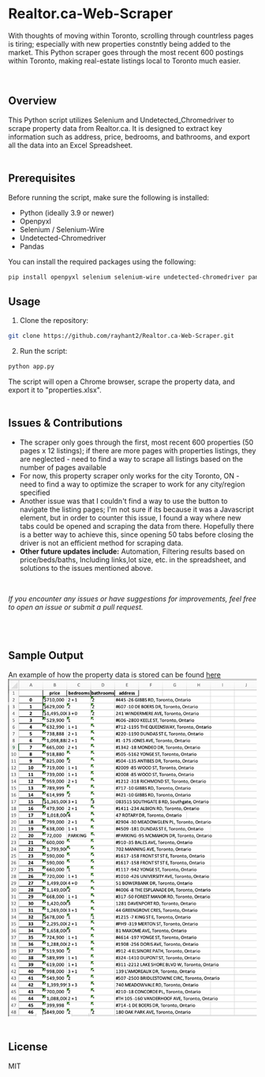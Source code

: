 # Realtor.ca-Web-Scraper
With thoughts of moving within Toronto, scrolling through countrless pages is tiring; especially with new properties constntly being added to the market. This Python scraper goes through the most recent 600 postings within Toronto, making real-estate listings local to Toronto much easier.

<br>

## Overview
This Python script utilizes Selenium and Undetected_Chromedriver to scrape property data from Realtor.ca. It is designed to extract key information such as address, price, bedrooms, and bathrooms, and export all the data into an Excel Spreadsheet. 
<br>
<br>

## Prerequisites

Before running the script, make sure the following is installed:
* Python (ideally 3.9 or newer)
* Openpyxl
* Selenium / Selenium-Wire
* Undetected-Chromedriver
* Pandas

You can install the required packages using the following:

```bash
pip install openpyxl selenium selenium-wire undetected-chromedriver pandas
```


## Usage

1. Clone the repository:
```bash
git clone https://github.com/rayhant2/Realtor.ca-Web-Scraper.git
```
2. Run the script:
```bash
python app.py
```
The script will open a Chrome browser, scrape the property data, and export it to "properties.xlsx".
<br>
<br>

## Issues & Contributions

- The scraper only goes through the first, most recent 600 properties (50 pages x 12 listings); if there are more pages with properties listings, they are neglected - need to find a way to scrape all listings based on the number of pages available
- For now, this property scraper only works for the city Toronto, ON - need to find a way to optimize the scraper to work for any city/region specified
- Another issue was that I couldn't find a way to use the button to navigate the listing pages; I'm not sure if its because it was a Javascript element, but in order to counter this issue, I found a way where new tabs could be opened and scraping the data from there. Hopefully there is a better way to achieve this, since opening 50 tabs before closing the driver is not an efficient method for scraping data.
  <br>
- **Other future updates include:** Automation, Filtering results based on price/beds/baths, Including links,lot size, etc. in the spreadsheet, and solutions to the issues mentioned above.
<br>

*If you encounter any issues or have suggestions for improvements, feel free to open an issue or submit a pull request.*

<br>
<br>

## Sample Output

An example of how the property data is stored can be found [here](https://docs.google.com/spreadsheets/d/1aM_vApPpdhtAUYlaJLqrn1uvG76cN5xt/edit?usp=sharing&ouid=110438645510711714527&rtpof=true&sd=true)
<br>
![Image](/output/properties.jpg)
<br>
<br>

## License
MIT
